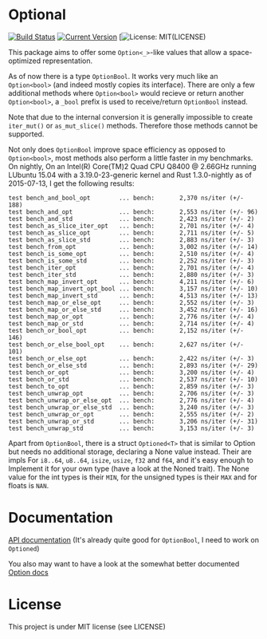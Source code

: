 # Optional

[![Build Status](https://travis-ci.org/llogiq/optional.svg)](https://travis-ci.org/llogiq/optional)
[![Current Version](http://meritbadge.herokuapp.com/optional)](https://crates.io/crates/optional)
[![License: MIT](https://img.shields.io/dub/l/vibe-d.svg)(LICENSE)

This package aims to offer some `Option<_>`-like values that allow a 
space-optimized representation.

As of now there is a type `OptionBool`. It works very much like an
`Option<bool>` (and indeed mostly copies its interface). There are only a few
additional methods where `Option<bool>` would recieve or return another 
`Option<bool>`, a `_bool` prefix is used to receive/return `OptionBool` 
instead.

Note that due to the internal conversion it is generally impossible to create
`iter_mut()` or `as_mut_slice()` methods. Therefore those methods cannot be
supported.

Not only does `OptionBool` improve space efficiency as opposed to 
`Option<bool>`, most methods also perform a little faster in my benchmarks. On 
nightly, On an Intel(R) Core(TM)2 Quad CPU Q8400 @ 
2.66GHz running LUbuntu 15.04 with a 3.19.0-23-generic kernel and Rust 
1.3.0-nightly as of 2015-07-13, I get the following results:

```
test bench_and_bool_opt        ... bench:       2,370 ns/iter (+/- 188)
test bench_and_opt             ... bench:       2,553 ns/iter (+/- 96)
test bench_and_std             ... bench:       2,423 ns/iter (+/- 2)
test bench_as_slice_iter_opt   ... bench:       2,701 ns/iter (+/- 4)
test bench_as_slice_opt        ... bench:       2,711 ns/iter (+/- 5)
test bench_as_slice_std        ... bench:       2,883 ns/iter (+/- 3)
test bench_from_opt            ... bench:       3,002 ns/iter (+/- 14)
test bench_is_some_opt         ... bench:       2,510 ns/iter (+/- 4)
test bench_is_some_std         ... bench:       2,252 ns/iter (+/- 3)
test bench_iter_opt            ... bench:       2,701 ns/iter (+/- 4)
test bench_iter_std            ... bench:       2,880 ns/iter (+/- 3)
test bench_map_invert_opt      ... bench:       4,211 ns/iter (+/- 6)
test bench_map_invert_opt_bool ... bench:       3,157 ns/iter (+/- 10)
test bench_map_invert_std      ... bench:       4,513 ns/iter (+/- 13)
test bench_map_or_else_opt     ... bench:       2,552 ns/iter (+/- 3)
test bench_map_or_else_std     ... bench:       3,452 ns/iter (+/- 16)
test bench_map_or_opt          ... bench:       2,776 ns/iter (+/- 4)
test bench_map_or_std          ... bench:       2,714 ns/iter (+/- 4)
test bench_or_bool_opt         ... bench:       2,152 ns/iter (+/- 146)
test bench_or_else_bool_opt    ... bench:       2,627 ns/iter (+/- 101)
test bench_or_else_opt         ... bench:       2,422 ns/iter (+/- 3)
test bench_or_else_std         ... bench:       2,893 ns/iter (+/- 29)
test bench_or_opt              ... bench:       3,200 ns/iter (+/- 4)
test bench_or_std              ... bench:       2,537 ns/iter (+/- 10)
test bench_to_opt              ... bench:       2,859 ns/iter (+/- 3)
test bench_unwrap_opt          ... bench:       2,706 ns/iter (+/- 3)
test bench_unwrap_or_else_opt  ... bench:       2,776 ns/iter (+/- 4)
test bench_unwrap_or_else_std  ... bench:       3,240 ns/iter (+/- 3)
test bench_unwrap_or_opt       ... bench:       2,555 ns/iter (+/- 2)
test bench_unwrap_or_std       ... bench:       3,206 ns/iter (+/- 31)
test bench_unwrap_std          ... bench:       3,153 ns/iter (+/- 3)
```

Apart from `OptionBool`, there is a struct `Optioned<T>` that is similar to 
Option but needs no additional storage, declaring a None value instead. Their 
are impls For `i8..64`, `u8..64`, `isize`, `usize`, `f32` and `f64`, and it's 
easy enough to Implement it for your own type (have a look at the Noned trait). 
The None value for the int types is their `MIN`, for the unsigned types is 
their `MAX` and for floats is `NAN`.

# Documentation

[API documentation](http://llogiq.github.io/optional)
(It's already quite good for `OptionBool`, I need to work on `Optioned`)

You also may want to have a look at the somewhat better documented
[Option docs](http://doc.rust-lang.org/std/option/enum.Option.html)

# License

This project is under MIT license (see LICENSE)
